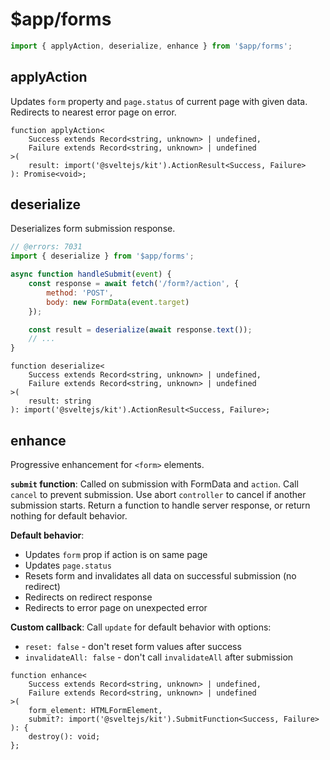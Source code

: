 # $app/forms

```js
import { applyAction, deserialize, enhance } from '$app/forms';
```

## applyAction

Updates `form` property and `page.status` of current page with given data. Redirects to nearest error page on error.

```dts
function applyAction<
	Success extends Record<string, unknown> | undefined,
	Failure extends Record<string, unknown> | undefined
>(
	result: import('@sveltejs/kit').ActionResult<Success, Failure>
): Promise<void>;
```

## deserialize

Deserializes form submission response.

```js
// @errors: 7031
import { deserialize } from '$app/forms';

async function handleSubmit(event) {
	const response = await fetch('/form?/action', {
		method: 'POST',
		body: new FormData(event.target)
	});

	const result = deserialize(await response.text());
	// ...
}
```

```dts
function deserialize<
	Success extends Record<string, unknown> | undefined,
	Failure extends Record<string, unknown> | undefined
>(
	result: string
): import('@sveltejs/kit').ActionResult<Success, Failure>;
```

## enhance

Progressive enhancement for `<form>` elements.

**`submit` function**: Called on submission with FormData and `action`. Call `cancel` to prevent submission. Use abort `controller` to cancel if another submission starts. Return a function to handle server response, or return nothing for default behavior.

**Default behavior**:
- Updates `form` prop if action is on same page
- Updates `page.status`
- Resets form and invalidates all data on successful submission (no redirect)
- Redirects on redirect response
- Redirects to error page on unexpected error

**Custom callback**: Call `update` for default behavior with options:
- `reset: false` - don't reset form values after success
- `invalidateAll: false` - don't call `invalidateAll` after submission

```dts
function enhance<
	Success extends Record<string, unknown> | undefined,
	Failure extends Record<string, unknown> | undefined
>(
	form_element: HTMLFormElement,
	submit?: import('@sveltejs/kit').SubmitFunction<Success, Failure>
): {
	destroy(): void;
};
```